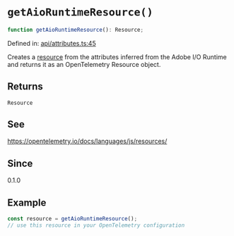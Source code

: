 # `getAioRuntimeResource()`

```ts
function getAioRuntimeResource(): Resource;
```

Defined in: [api/attributes.ts:45](https://github.com/adobe/aio-lib-telemetry/blob/9592ef0d673b0c1c4209408c0de01f199de38283/source/api/attributes.ts#L45)

Creates a [resource](https://open-telemetry.github.io/opentelemetry-js/interfaces/_opentelemetry_sdk-node.resources.Resource.html)
from the attributes inferred from the Adobe I/O Runtime and returns it as an OpenTelemetry Resource object.

## Returns

`Resource`

## See

https://opentelemetry.io/docs/languages/js/resources/

## Since

0.1.0

## Example

```ts
const resource = getAioRuntimeResource();
// use this resource in your OpenTelemetry configuration
```
